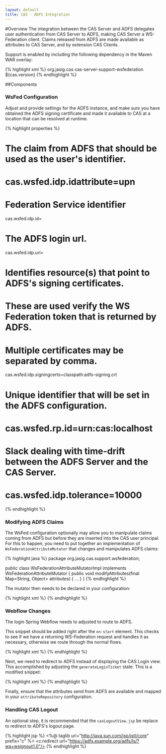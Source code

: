 ```yaml
---
layout: default
title: CAS - ADFS Integration
---
```


#Overview
The integration between the CAS Server and ADFS delegates user authentication from CAS Server to ADFS, making CAS Server a WS-Federation client. Claims released from ADFS are made available as attributes to CAS Server, and by extension CAS Clients.

Support is enabled by including the following dependency in the Maven WAR overlay:

{% highlight xml %}
<dependency>
  <groupId>org.jasig.cas</groupId>
  <artifactId>cas-server-support-wsfederation</artifactId>
  <version>${cas.version}</version>
</dependency>
{% endhighlight %}

##Components

### WsFed Configuration

Adjust and provide settings for the ADFS instance, and make sure you have obtained the ADFS signing certificate
and made it available to CAS at a location that can be resolved at runtime. 

{% highlight properties %}
# The claim from ADFS that should be used as the user's identifier.
# cas.wsfed.idp.idattribute=upn
#
# Federation Service identifier
cas.wsfed.idp.id=
#
# The ADFS login url.
cas.wsfed.idp.url=
#
# Identifies resource(s) that point to ADFS's signing certificates.
# These are used verify the WS Federation token that is returned by ADFS.
# Multiple certificates may be separated by comma.
cas.wsfed.idp.signingcerts=classpath:adfs-signing.crt
#
# Unique identifier that will be set in the ADFS configuration.
# cas.wsfed.rp.id=urn:cas:localhost
#
# Slack dealing with time-drift between the ADFS Server and the CAS Server.
# cas.wsfed.idp.tolerance=10000
{% endhighlight %}


### Modifying ADFS Claims
The WsFed configuration optionally may allow you to manipulate claims coming from ADFS but before they are inserted into the CAS user principal. For this to happen, you need
to put together an implementation of `WsFederationAttributeMutator` that changes and manipulates ADFS claims:

{% highlight java %}
package org.jasig.cas.support.wsfederation;

public class WsFederationAttributeMutatorImpl implements WsFederationAttributeMutator {
    public void modifyAttributes(final Map<String, Object> attributes) {
        ...
    }
}
{% endhighlight %}

The mutator then needs to be declared in your configuration:

{% highlight xml %}
<bean id="wsfedAttributeMutator" 
	class="org.jasig.cas.support.wsfederation.WsFederationAttributeMutatorImpl" />
{% endhighlight %} 


### Webflow Changes

The login Spring Webflow needs to adjusted to route to ADFS.

This snippet should be added right after the `on-start` element. This checks to see if we have a returning WS-Federation 
request and handles it as necessary, otherwise we route through the normal flows.

{% highlight xml %}
<action-state id="wsFederationAction">
  <evaluate expression="wsFederationAction" />
  <transition on="success" to="sendTicketGrantingTicket" />
  <transition on="error" to="ticketGrantingTicketCheck" />
</action-state>
<view-state id="WsFederationRedirect" view="externalRedirect:#{flowScope.WsFederationIdentityProviderUrl}"/>
{% endhighlight %} 


Next, we need to redirect to ADFS instead of displaying the CAS Login view. 
This accomplished by adjusting the `generateLoginTicket` state. This is a modified snippet:

{% highlight xml %}
<action-state id="generateLoginTicket">
    <evaluate expression="generateLoginTicketAction.generate(flowRequestContext)" />
 	<!--Redirect to ADFS instead of showing the login form -->
    <transition on="generated" to="WsFederationRedirect" />
</action-state>
{% endhighlight %} 

Finally, ensure that the attributes send from ADFS are available and mapped in
your `attributeRepository` configuration.


### Handling CAS Logout

An optional step, it is recommended that the `casLogoutView.jsp` be replace to redirect to ADFS's logout page.

{% highlight jsp %}
<%@ taglib uri="http://java.sun.com/jsp/jstl/core" prefix="c" %>
<c:redirect url="https://adfs.example.org/adfs/ls/?wa=wsignout1.0"/>
{% endhighlight %} 